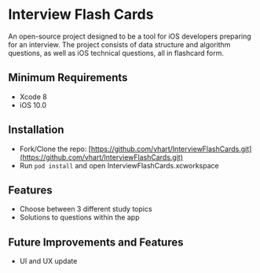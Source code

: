 # Interview Flash Cards
An open-source project designed to be a tool for iOS developers preparing for an interview. The project consists of data structure and algorithm questions, as well as iOS technical questions, all in flashcard form.

## Minimum Requirements
- Xcode 8
- iOS 10.0

## Installation
- Fork/Clone the repo: [https://github.com/vhart/InterviewFlashCards.git](https://github.com/vhart/InterviewFlashCards.git)
- Run `pod install` and open InterviewFlashCards.xcworkspace

## Features
- Choose between 3 different study topics
- Solutions to questions within the app

## Future Improvements and Features
- UI and UX update
